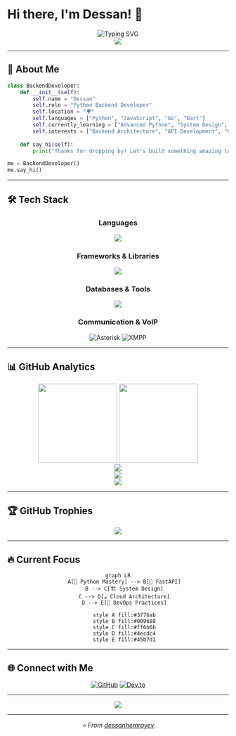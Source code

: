 # Hi there, I'm Dessan! 👋

<div align="center">
  <img src="https://readme-typing-svg.herokuapp.com?font=Fira+Code&size=32&duration=2800&pause=2000&color=A9FEF7&center=true&vCenter=true&width=940&lines=Backend+Developer;Python+Enthusiast;Open+Source+Contributor;Always+Learning+New+Technologies" alt="Typing SVG" />
</div>

<div align="center">
  <img src="https://komarev.com/ghpvc/?username=dessanhemrayev&style=for-the-badge&color=0891b2&labelColor=1c1917" />
</div>

---

## 🚀 About Me

```python
class BackendDeveloper:
    def __init__(self):
        self.name = "Dessan"
        self.role = "Python Backend Developer"
        self.location = "🌍"
        self.languages = ["Python", "JavaScript", "Go", "Dart"]
        self.currently_learning = ["Advanced Python", "System Design", "DevOps"]
        self.interests = ["Backend Architecture", "API Development", "Cloud Computing"]
    
    def say_hi(self):
        print("Thanks for dropping by! Let's build something amazing together.")

me = BackendDeveloper()
me.say_hi()
```

---

## 🛠️ Tech Stack

<div align="center">

### Languages
<p>
  <img src="https://skillicons.dev/icons?i=python,js,go,dart,bash,html" />
</p>

### Frameworks & Libraries
<p>
  <img src="https://skillicons.dev/icons?i=fastapi,django,flutter" />
</p>

### Databases & Tools
<p>
  <img src="https://skillicons.dev/icons?i=postgresql,git,docker,aws,linux" />
</p>

### Communication & VoIP
<p>
  <img src="https://img.shields.io/badge/Asterisk-FF6600?style=for-the-badge&logo=asterisk&logoColor=white" alt="Asterisk" />
  <img src="https://img.shields.io/badge/XMPP-007BFF?style=for-the-badge&logo=xmpp&logoColor=white" alt="XMPP" />
</p>

</div>

---

## 📊 GitHub Analytics

<div align="center">
  <img height="180em" src="https://github-readme-stats.vercel.app/api?username=dessanhemrayev&show_icons=true&theme=tokyonight&include_all_commits=true&count_private=true&hide_border=true"/>
  <img height="180em" src="https://github-readme-stats.vercel.app/api/top-langs/?username=dessanhemrayev&layout=compact&langs_count=8&theme=tokyonight&hide_border=true"/>
</div>

<div align="center">
  <img src="https://github-readme-streak-stats.herokuapp.com/?user=dessanhemrayev&theme=tokyonight&hide_border=true" />
</div>

<div align="center">
  <img src="https://github-readme-streak-stats.herokuapp.com/?user=dessanhemrayev" />
</div>

<div align="center">
  <img src="https://github-readme-activity-graph.vercel.app/graph?username=dessanhemrayev&theme=tokyo-night&hide_border=true&area=true" />
</div>

---

## 🏆 GitHub Trophies

<div align="center">
  <img src="https://github-profile-trophy.vercel.app/?username=dessanhemrayev&theme=tokyonight&no-frame=true&no-bg=true&margin-w=4&row=1" />
</div>

---

## 🔥 Current Focus

<div align="center">

```mermaid
graph LR
    A[🐍 Python Mastery] --> B[🚀 FastAPI]
    B --> C[🏗️ System Design]
    C --> D[☁️ Cloud Architecture]
    D --> E[🔧 DevOps Practices]
    
    style A fill:#3776ab
    style B fill:#009688
    style C fill:#ff6b6b
    style D fill:#4ecdc4
    style E fill:#45b7d1
```

</div>

---

## 🌐 Connect with Me

<div align="center">
  
[![GitHub](https://img.shields.io/badge/GitHub-%2312100E.svg?&style=for-the-badge&logo=github&logoColor=white)](https://github.com/dessanhemrayev)
[![Dev.to](https://img.shields.io/badge/dev.to-0A0A0A?style=for-the-badge&logo=devdotto&logoColor=white)](https://dev.to/dessanhemrayev)

</div>

---

<div align="center">
  <img src="https://capsule-render.vercel.app/api?type=waving&color=gradient&height=100&section=footer&width=100%&fontColor=ffffff&text=Thanks%20for%20visiting!&fontSize=16&fontAlignY=75&desc=Let's%20connect%20and%20build%20something%20amazing%20together&descAlignY=55&descAlign=50" />
</div>

---

<div align="center">
  <i>⭐️ From <a href="https://github.com/dessanhemrayev">dessanhemrayev</a></i>
</div>
